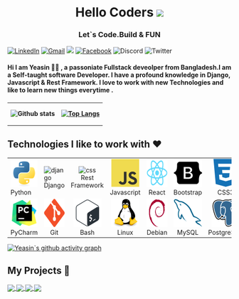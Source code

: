
<h1 align="center"> Hello Coders <img src="https://media.giphy.com/media/hvRJCLFzcasrR4ia7z/giphy.gif" width="25px"> </h1>
<h3 align ="center"> <strong> Let`s Code.Build & FUN </strong> </h3>


[![LinkedIn](https://img.shields.io/badge/linkedin-%230077B5.svg?style=for-the-badge&logo=linkedin&logoColor=white)](https://www.linkedin.com/in/yeazin/)
[![Gmail](https://img.shields.io/badge/%20-Send%20Mail-black?color=14171A&labelColor=ef5350&logo=gmail&logoColor=ffffff&style=for-the-badge)](mailto:naz.yeasin@gmail.com)
![](https://komarev.com/ghpvc/?username=yeazin&color=brightgreen&style=for-the-badge)
[![Facebook](https://img.shields.io/badge/Facebook-%231877F2.svg?style=for-the-badge&logo=Facebook&logoColor=white)](https://facebook.com/yeazin.io)
![Discord](https://img.shields.io/badge/Discord-%235865F2.svg?style=for-the-badge&logo=discord&logoColor=white)
![Twitter](https://img.shields.io/badge/Twitter-%231DA1F2.svg?style=for-the-badge&logo=Twitter&logoColor=white)


<h4>Hi I am Yeasin 💇‍♂️ , a passoniate Fullstack deveolper from Bangladesh.I am a Self-taught software Developer. I have a profound knowledge in Django, Javascript & Rest Framework. I love to work with new Technologies and like to learn new things everytime .<h4>

 <table align="center" >
   <tr>
     <td> 
  
![Github stats](https://github-readme-stats.vercel.app/api?username=yeazin&theme=radical&show_icons=true&count_private=true&hide=issues) </td>
     <td> [![Top Langs](https://github-readme-stats.vercel.app/api/top-langs/?username=yeazin&theme=radical&layout=compact)](https://github.com/yeazin) </td>
   </tr>
  </table>
  



  
<h2> Technologies I like to work with ❤️</h2>
 <table>
   <tr>
      <td>
        <img alt="python" height=64px src="https://raw.githubusercontent.com/devicons/devicon/master/icons/python/python-original.svg">
        <br> Python
     </td>
     <td>
      <img alt="django" height=64px src="https://cdn.worldvectorlogo.com/logos/django.svg">
       <br> Django 
     </td>
          <td align="center">
       <img alt="css" height=64px src= "https://storage.caktusgroup.com/media/blog-images/drf-logo2.png">
       <br> Rest Framework
     </td>
      <td align="center">
      <img alt="javascript" height=64px src="https://raw.githubusercontent.com/devicons/devicon/master/icons/javascript/javascript-original.svg">
      <br>Javascript
    </td>
          <td align="center">
       <img alt="React" height=64px src="https://github.com/devicons/devicon/blob/master/icons/react/react-original.svg">
       <br> React
     </td> 
     <td align="center">
      <img alt="bootstrap" height=64px src="https://raw.githubusercontent.com/devicons/devicon/master/icons/bootstrap/bootstrap-plain.svg">
      <br>Bootstrap
    </td>
     <td align="center">
       <img alt="css" height=64px src= "https://github.com/devicons/devicon/blob/master/icons/css3/css3-plain.svg">
       <br> CSS3
     </td>
     <td align="center">
       <img alt="vscode" height=64px src="https://github.com/devicons/devicon/blob/master/icons/vscode/vscode-original.svg">
       <br> VSCode
     </td> 
      <td align="center">
       <img alt="docker" height=64px src="https://github.com/devicons/devicon/blob/master/icons/docker/docker-plain.svg">
       <br> Docker
     </td> 
   </tr>
   <tr>
          <td align="center">
       <img alt="pycahrm" height=64px src="https://github.com/devicons/devicon/blob/master/icons/pycharm/pycharm-original.svg">
       <br> PyCharm
     </td> 
     <td align="center">
       <img alt="git" height=64px src="https://github.com/devicons/devicon/blob/master/icons/git/git-original.svg">
       <br> Git
     </td>
        <td align="center">
       <img alt="bash" height=64px src="https://github.com/devicons/devicon/blob/master/icons/bash/bash-plain.svg">
       <br> Bash
     </td>
    <td align="center">
       <img alt="linux" height=64px src="https://github.com/devicons/devicon/blob/master/icons/linux/linux-original.svg">
       <br> Linux
     </td>   
    <td align="center">
       <img alt="sql" height=64px src="https://github.com/devicons/devicon/blob/master/icons/debian/debian-original.svg">
       <br> Debian
     </td> 
       <td align="center">
       <img alt="debian" height=64px src="https://github.com/devicons/devicon/blob/master/icons/mysql/mysql-original.svg">
       <br> MySQL
     </td> 
       <td align="center">
       <img alt="Posql" height=64px src="https://github.com/devicons/devicon/blob/master/icons/postgresql/postgresql-original.svg">
       <br> PostgreSQL
     </td>  
    <td align="center">
       <img alt="wordpress" height=64px src="https://github.com/devicons/devicon/blob/master/icons/wordpress/wordpress-original.svg">
       <br> WordPress
     </td> 
     <td align="center">
       <img alt="html5" height=64px src="https://github.com/devicons/devicon/blob/master/icons/html5/html5-original.svg">
       <br> HTML5
     </td> 
   </tr>

 </table>
 





[![Yeasin`s github activity graph](https://github-readme-activity-graph.vercel.app/graph?username=yeazin&theme=github-compact)](https://github.com/yeazin/github-readme-activity-graph)


 
 
<h2> My Projects 📁</h2>
<a href="https://github.com/yeazin/Movement-Pass-Clone">
  <img align="center" src="https://github-readme-stats.vercel.app/api/pin/?username=yeazin&theme=react&repo=Movement-Pass-Clone" />
</a>
<a href="https://github.com/yeazin/Multi-Authors-advanced-Django-Blog">
  <img align="center" src="https://github-readme-stats.vercel.app/api/pin/?username=yeazin&theme=react&repo=Multi-Authors-advanced-Django-Blog" />
</a>
 <a href="https://github.com/yeazin/Stackoverflow-Clone">
  <img align="center" src="https://github-readme-stats.vercel.app/api/pin/?username=yeazin&theme=react&repo=Stackoverflow-Clone" />
</a>
 <a href="https://github.com/yeazin/Zooming-cls">
  <img align="center" src="https://github-readme-stats.vercel.app/api/pin/?username=yeazin&theme=react&repo=Zooming-cls" />
</a>
  
<!--
**yeazin/yeazin** is a ✨ _special_ ✨ repository because its `README.md` (this file) appears on your GitHub profile.

Here are some ideas to get you started:

 🔭 I’m currently working on ...##Python & Django
- 🌱 I’m currently learning ...
- 👯 I’m looking to collaborate on ...
- 🤔 I’m looking for help with ...
- 💬 Ask me about ...
- 📫 How to reach me: ...
- 😄 Pronouns: ...
- ⚡ Fun fact: ...
<a href="https://github.com/yeazin/stargazers"><img src="https://img.shields.io/github/stars/yeazin" alt="Stars Badge"/></a>

-->
